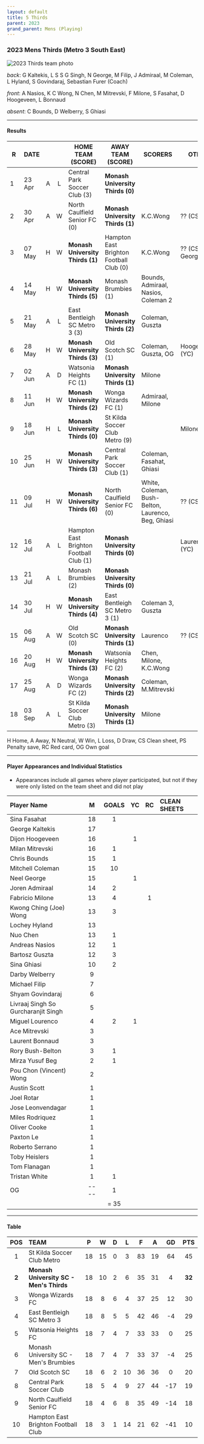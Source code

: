 ```yaml
---
layout: default
title: 5 Thirds
parent: 2023
grand_parent: Mens (Playing)
---
```


### 2023 Mens Thirds (Metro 3 South East)

![2023 Thirds team photo](https://photos.smugmug.com/2023/2023-Cropped-Edited/i-XKFSxPK/1/76d6a278/XL/BE3615A3-530F-4FA5-9A44-5E1C8AC76671-XL.jpg)

_back_: G Kaltekis, L S S G Singh, N George, M Filip, J Admiraal, M Coleman, L Hyland, S Govindaraj, Sebastian Furer (Coach)

_front_: A Nasios, K C Wong, N Chen, M Mitrevski, F Milone, S Fasahat, D Hoogeveen, L Bonnaud

_absent_: C Bounds, D Welberry, S Ghiasi

------------------------

#### Results

| R  | DATE   |   |   | HOME TEAM (SCORE)                       | AWAY TEAM (SCORE)                       | SCORERS                                            | OTHER                |
|----|--------|:-:|:-:|-----------------------------------------|-----------------------------------------|----------------------------------------------------|----------------------|
| 1  | 23 Apr | A | L | Central Park Soccer Club (3)            | **Monash University Thirds (0)**        |                                                    |                      |
| 2  | 30 Apr | A | W | North Caulfield Senior FC (0)           | **Monash University Thirds (1)**        | K.C.Wong                                           | ?? (CS)              |
| 3  | 07 May | H | W | **Monash University Thirds (1)**        | Hampton East Brighton Football Club (0) | K.C.Wong                                           | ?? (CS), George (YC) |
| 4  | 14 May | H | W | **Monash University Thirds (5)**        | Monash Brumbies (1)                     | Bounds, Admiraal, Nasios, Coleman 2                |                      |
| 5  | 21 May | A | L | East Bentleigh SC Metro 3 (3)           | **Monash University Thirds (2)**        | Coleman, Guszta                                    |                      |
| 6  | 28 May | H | W | **Monash University Thirds (3)**        | Old Scotch SC (1)                       | Coleman, Guszta, OG                                | Hoogeveeen (YC)      |
| 7  | 02 Jun | A | D | Watsonia Heights FC (1)                 | **Monash University Thirds (1)**        | Milone                                             |                      |
| 8  | 11 Jun | H | W | **Monash University Thirds (2)**        | Wonga Wizards FC (1)                    | Admiraal, Milone                                   |                      |
| 9  | 18 Jun | H | L | **Monash University Thirds (0)**        | St Kilda Soccer Club Metro (9)          |                                                    | Milone (RC)          |
| 10 | 25 Jun | H | W | **Monash University Thirds (3)**        | Central Park Soccer Club (1)            | Coleman, Fasahat, Ghiasi                           |                      |
| 11 | 09 Jul | H | W | **Monash University Thirds (6)**        | North Caulfield Senior FC (0)           | White, Coleman, Bush-Belton, Laurenco, Beg, Ghiasi | ?? (CS)              |
| 12 | 16 Jul | A | L | Hampton East Brighton Football Club (1) | **Monash University Thirds (0)**        |                                                    | Laurenco (YC)        |
| 13 | 21 Jul | A | L | Monash Brumbies (2)                     | **Monash University Thirds (0)**        |                                                    |                      |
| 14 | 30 Jul | H | W | **Monash University Thirds (4)**        | East Bentleigh SC Metro 3 (1)           | Coleman 3, Guszta                                  |                      |
| 15 | 06 Aug | A | W | Old Scotch SC (0)                       | **Monash University Thirds (1)**        | Laurenco                                           | ?? (CS)              |
| 16 | 20 Aug | H | W | **Monash University Thirds (3)**        | Watsonia Heights FC (2)                 | Chen, Milone, K.C.Wong                             |                      |
| 17 | 25 Aug | A | D | Wonga Wizards FC (2)                    | **Monash University Thirds (2)**        | Coleman, M.Mitrevski                               |                      |
| 18 | 03 Sep | A | L | St Kilda Soccer Club Metro (3)          | **Monash University Thirds (1)**        | Milone                                             |                      |

H Home, A Away, N Neutral, W Win, L Loss, D Draw, CS Clean sheet, PS Penalty save, RC Red card, OG Own goal 

------------------------

#### Player Appearances and Individual Statistics

* Appearances include all games where player participated, but not if they were only listed on the team sheet and did not play

| Player Name                         |  M   | GOALS | YC | RC | CLEAN SHEETS |
|:------------------------------------|:----:|:-----:|:--:|:--:|:-------------|
| Sina Fasahat                        |  18  |   1   |    |    |              |
| George Kaltekis                     |  17  |       |    |    |              |
| Dijon Hoogeveen                     |  16  |       | 1  |    |              |
| Milan Mitrevski                     |  16  |   1   |    |    |              |
| Chris Bounds                        |  15  |   1   |    |    |              |
| Mitchell Coleman                    |  15  |  10   |    |    |              |
| Neel George                         |  15  |       | 1  |    |              |
| Joren Admiraal                      |  14  |   2   |    |    |              |
| Fabricio Milone                     |  13  |   4   |    | 1  |              |
| Kwong Ching (Joe) Wong              |  13  |   3   |    |    |              |
| Lochey Hyland                       |  13  |       |    |    |              |
| Nuo Chen                            |  13  |   1   |    |    |              |
| Andreas Nasios                      |  12  |   1   |    |    |              |
| Bartosz Guszta                      |  12  |   3   |    |    |              |
| Sina Ghiasi                         |  10  |   2   |    |    |              |
| Darby Welberry                      |  9   |       |    |    |              |
| Michael Filip                       |  7   |       |    |    |              |
| Shyam Govindaraj                    |  6   |       |    |    |              |
| Livraaj Singh So Gurcharanjit Singh |  5   |       |    |    |              |
| Miguel Lourenco                     |  4   |   2   | 1  |    |              |
| Ace Mitrevski                       |  3   |       |    |    |              |
| Laurent Bonnaud                     |  3   |       |    |    |              |
| Rory Bush-Belton                    |  3   |   1   |    |    |              |
| Mirza Yusuf Beg                     |  2   |   1   |    |    |              |
| Pou Chon (Vincent) Wong             |  2   |       |    |    |              |
| Austin Scott                        |  1   |       |    |    |              |
| Joel Rotar                          |  1   |       |    |    |              |
| Jose Leonvendagar                   |  1   |       |    |    |              |
| Miles Rodriquez                     |  1   |       |    |    |              |
| Oliver Cooke                        |  1   |       |    |    |              |
| Paxton Le                           |  1   |       |    |    |              |
| Roberto Serrano                     |  1   |       |    |    |              |
| Toby Heislers                       |  1   |       |    |    |              |
| Tom Flanagan                        |  1   |       |    |    |              |
| Tristan White                       |  1   |   1   |    |    |              |
| OG                                  | ---- |   1   |    |    |              |
|                                     |      | = 35  |    |    |              |

------------------------

#### Table

|  POS  | TEAM                                    |  P  |  W  | D  |  L  |  F  |  A  |  GD  |  PTS   |
|:-----:|:----------------------------------------|:---:|:---:|:--:|:---:|:---:|:---:|:----:|:------:|
|   1   | St Kilda Soccer Club Metro              | 18  | 15  | 0  |  3  | 83  | 19  |  64  |   45   |
| **2** | **Monash University SC - Men's Thirds** | 18  | 10  | 2  |  6  | 35  | 31  |  4   | **32** |
|   3   | Wonga Wizards FC                        | 18  |  8  | 6  |  4  | 37  | 25  |  12  |   30   |
|   4   | East Bentleigh SC Metro 3               | 18  |  8  | 5  |  5  | 42  | 46  |  -4  |   29   |
|   5   | Watsonia Heights FC                     | 18  |  7  | 4  |  7  | 33  | 33  |  0   |   25   |
|   6   | Monash University SC - Men's Brumbies   | 18  |  7  | 4  |  7  | 33  | 37  |  -4  |   25   |
|   7   | Old Scotch SC                           | 18  |  6  | 2  | 10  | 36  | 36  |  0   |   20   |
|   8   | Central Park Soccer Club                | 18  |  5  | 4  |  9  | 27  | 44  | -17  |   19   |
|   9   | North Caulfield Senior FC               | 18  |  4  | 6  |  8  | 35  | 49  | -14  |   18   |
|  10   | Hampton East Brighton Football Club     | 18  |  3  | 1  | 14  | 21  | 62  | -41  |   10   |

